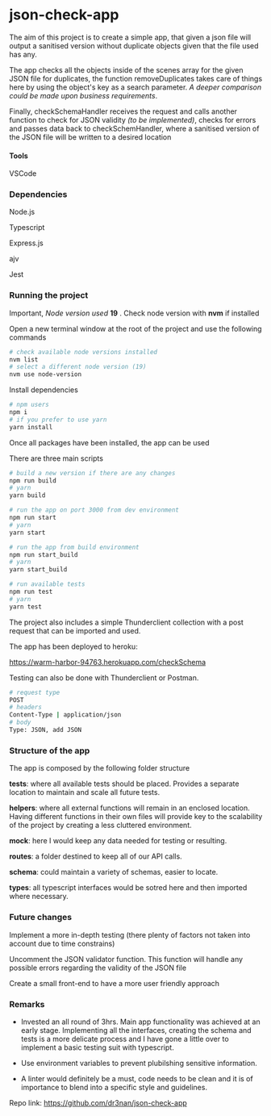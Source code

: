 # json-check-app

The aim of this project is to create a simple app, that given a json file will output a sanitised version without duplicate objects given that the file used has any.

The app checks all the objects inside of the scenes array for the given JSON file for duplicates, the function removeDuplicates takes care of things here by using the object's key as a search parameter. *A deeper comparison could be made upon business requirements*.

Finally, checkSchemaHandler receives the request and calls another function to check for JSON validity *(to be implemented)*, checks for errors and passes data back to checkSchemHandler, where a sanitised version of the JSON file will be written to a desired location

#### Tools

VSCode

### Dependencies

Node.js

Typescript

Express.js

ajv

Jest

### Running the project

Important, *Node version used* **19** . Check node version with **nvm** if installed

Open a new terminal window at the root of the project and use the following commands

```bash
# check available node versions installed
nvm list
# select a different node version (19)
nvm use node-version
```

Install dependencies

```bash
# npm users
npm i
# if you prefer to use yarn
yarn install
```

Once all packages have been installed, the app can be used

There are three main scripts

```bash
# build a new version if there are any changes
npm run build
# yarn
yarn build

# run the app on port 3000 from dev environment
npm run start
# yarn
yarn start

# run the app from build environment
npm run start_build
# yarn
yarn start_build

# run available tests
npm run test
# yarn
yarn test
```

The project also includes a simple Thunderclient collection with a post request that can be imported and used.

The app has been deployed to heroku:

https://warm-harbor-94763.herokuapp.com/checkSchema

Testing can also be done with Thunderclient or Postman.

```bash
# request type
POST
# headers
Content-Type | application/json
# body
Type: JSON, add JSON
```

### Structure of the app

The app is composed by the following folder structure

**tests**: where all available tests should be placed. Provides a separate location to maintain and scale all future tests.

**helpers**: where all external functions will remain in an enclosed location. Having different functions in their own files will provide key to the scalability of the project by creating a less cluttered environment.

**mock**: here I would keep any data needed for testing or resulting.

**routes**: a folder destined to keep all of our API calls.

**schema**: could maintain a variety of schemas, easier to locate.

**types**: all typescript interfaces would be sotred here and then imported where necessary.

### Future changes

Implement a more in-depth testing (there plenty of factors not taken into account due to time constrains)

Uncomment the JSON validator function. This function will handle any possible errors regarding the validity of the JSON file

Create a small front-end to have a more user friendly approach

### Remarks

- Invested an all round of 3hrs. Main app functionality was achieved at an early stage. Implementing all the interfaces, creating the schema and tests is a more delicate process and I have gone a little over to implement a basic testing suit with typescript.

- Use environment variables to prevent plubilshing sensitive information.

- A linter would definitely be a must, code needs to be clean and it is of importance to blend into a specific style and guidelines.

Repo link: https://github.com/dr3nan/json-check-app
